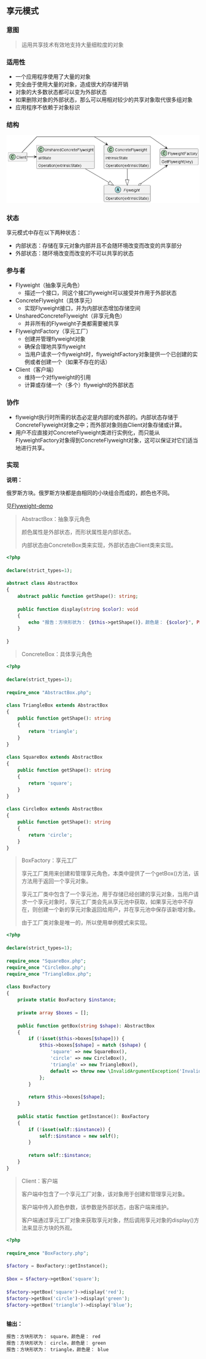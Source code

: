 ## 享元模式

### 意图

> 运用共享技术有效地支持大量细粒度的对象

### 适用性

* 一个应用程序使用了大量的对象
* 完全由于使用大量的对象，造成很大的存储开销
* 对象的大多数状态都可以变为外部状态
* 如果删除对象的外部状态，那么可以用相对较少的共享对象取代很多组对象
* 应用程序不依赖于对象标识

### 结构

![](../img/享元模式-结构图.png)

### 状态

享元模式中存在以下两种状态：

* 内部状态：存储在享元对象内部并且不会随环境改变而改变的共享部分
* 外部状态：随环境改变而改变的不可以共享的状态

### 参与者

* Flyweight（抽象享元角色）
  * 描述一个接口，同这个接口flyweight可以接受并作用于外部状态
* ConcreteFlyweight（具体享元）
    * 实现Flyweight接口，并为内部状态增加存储空间
* UnsharedConcreteFlyweight（非享元角色）
    * 并非所有的Flyweight子类都需要被共享
* FlyweightFactory（享元工厂）
    * 创建并管理flyweight对象
    * 确保合理地共享flyweight
    * 当用户请求一个flyweight时，flyweightFactory对象提供一个已创建的实例或者创建一个（如果不存在的话）
* Client（客户端）
    * 维持一个对flyweight的引用
    * 计算或存储一个（多个）flyweight的外部状态

### 协作

* flyweight执行时所需的状态必定是内部的或外部的。内部状态存储于ConcreteFlyweight对象之中；而外部对象则由Client对象存储或计算。
* 用户不应直接对ConcreteFlyweight类进行实例化，而只能从FlyweightFactory对象得到ConcreteFlyweight对象，这可以保证对它们适当地进行共享。

### 实现
**说明：**

俄罗斯方块。俄罗斯方块都是由相同的小块组合而成的，颜色也不同。

见[Flyweight-demo](Flyweight-demo)

> AbstractBox：抽象享元角色
> 
> 颜色属性是外部状态，而形状属性是内部状态。
> 
> 内部状态由ConcreteBox类来实现，外部状态由Client类来实现。

```php
<?php

declare(strict_types=1);

abstract class AbstractBox
{
    abstract public function getShape(): string;

    public function display(string $color): void
    {
        echo "报告：方块形状为： {$this->getShape()}，颜色是： {$color}", PHP_EOL;
    }

}

```

> ConcreteBox：具体享元角色

```php
<?php

declare(strict_types=1);

require_once "AbstractBox.php";

class TriangleBox extends AbstractBox
{
    public function getShape(): string
    {
        return 'triangle';
    }
}

class SquareBox extends AbstractBox
{
    public function getShape(): string
    {
        return 'square';
    }
}

class CircleBox extends AbstractBox
{
    public function getShape(): string
    {
        return 'circle';
    }
}

```

> BoxFactory：享元工厂
> 
> 享元工厂类用来创建和管理享元角色，本类中提供了一个getBox()方法，该方法用于返回一个享元对象。
> 
> 享元工厂类中包含了一个享元池，用于存储已经创建的享元对象，当用户请求一个享元对象时，享元工厂类会先从享元池中获取，如果享元池中不存在，则创建一个新的享元对象返回给用户，并在享元池中保存该新增对象。
> 
> 由于工厂类对象是唯一的，所以使用单例模式来实现。

```php
<?php

declare(strict_types=1);

require_once "SquareBox.php";
require_once "CircleBox.php";
require_once "TriangleBox.php";

class BoxFactory
{
    private static BoxFactory $instance;

    private array $boxes = [];

    public function getBox(string $shape): AbstractBox
    {
        if (!isset($this->boxes[$shape])) {
            $this->boxes[$shape] = match ($shape) {
                'square' => new SquareBox(),
                'circle' => new CircleBox(),
                'triangle' => new TriangleBox(),
                default => throw new \InvalidArgumentException('Invalid shape'),
            };
        }

        return $this->boxes[$shape];
    }

    public static function getInstance(): BoxFactory
    {
        if (!isset(self::$instance)) {
            self::$instance = new self();
        }

        return self::$instance;
    }
}

```

> Client：客户端
> 
> 客户端中包含了一个享元工厂对象，该对象用于创建和管理享元对象。
> 
> 客户端中传入颜色参数，该参数是外部状态，由客户端来维护。
>
> 客户端通过享元工厂对象来获取享元对象，然后调用享元对象的display()方法来显示方块的外观。

```php
<?php

require_once "BoxFactory.php";

$factory = BoxFactory::getInstance();

$box = $factory->getBox('square');

$factory->getBox('square')->display('red');
$factory->getBox('circle')->display('green');
$factory->getBox('triangle')->display('blue');
  
```

**输出：**

```
报告：方块形状为： square，颜色是： red
报告：方块形状为： circle，颜色是： green
报告：方块形状为： triangle，颜色是： blue
```




  
